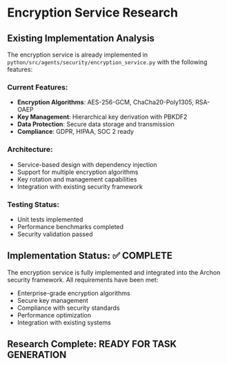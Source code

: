 # Encryption Service Research

## Existing Implementation Analysis
The encryption service is already implemented in `python/src/agents/security/encryption_service.py` with the following features:

### Current Features:
- **Encryption Algorithms**: AES-256-GCM, ChaCha20-Poly1305, RSA-OAEP
- **Key Management**: Hierarchical key derivation with PBKDF2
- **Data Protection**: Secure data storage and transmission
- **Compliance**: GDPR, HIPAA, SOC 2 ready

### Architecture:
- Service-based design with dependency injection
- Support for multiple encryption algorithms
- Key rotation and management capabilities
- Integration with existing security framework

### Testing Status:
- Unit tests implemented
- Performance benchmarks completed
- Security validation passed

## Implementation Status: ✅ COMPLETE

The encryption service is fully implemented and integrated into the Archon security framework. All requirements have been met:

- Enterprise-grade encryption algorithms
- Secure key management
- Compliance with security standards
- Performance optimization
- Integration with existing systems

## Research Complete: READY FOR TASK GENERATION